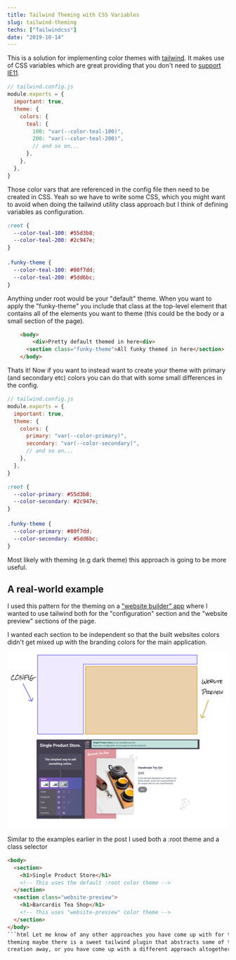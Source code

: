 ```yaml
---
title: Tailwind Theming with CSS Variables
slug: tailwind-theming
techs: ["Tailwindcss"]
date: "2019-10-14"
---
```


This is a solution for implementing color themes with [tailwind](https://tailwindcss.com/). It makes use of CSS variables which are great providing that you don't need to [support IE11](https://caniuse.com/#feat=css-variables).

```js
// tailwind.config.js
module.exports = {
  important: true,
  theme: {
    colors: {
      teal: {
        100: "var(--color-teal-100)",
        200: "var(--color-teal-200)",
        // and so on...
      },
    },
  },
}
```

Those color vars that are referenced in the config file then need to be created in CSS. Yeah so we have to write some CSS, which you might want to avoid when doing the tailwind utility class approach but I think of defining variables as configuration.

```css
:root {
  --color-teal-100: #55d3b8;
  --color-teal-200: #2c947e;
}

.funky-theme {
  --color-teal-100: #80f7dd;
  --color-teal-200: #5dd6bc;
}
```

Anything under root would be your "default" theme. When you want to apply the "funky-theme" you include that class at the top-level element that contains all of the elements you want to theme (this could be the body or a small section of the page).

```html
    <body>
    	<div>Pretty default themed in here<div>
      <section class="funky-theme">All funky themed in here</section>
    </body>
```

Thats it! Now if you want to instead want to create your theme with primary (and secondary etc) colors you can do that with some small differences in the config.

```js
// tailwind.config.js
module.exports = {
  important: true,
  theme: {
    colors: {
      primary: "var(--color-primary)",
      secondary: "var(--color-secondary)",
      // and so on...
    },
  },
}
```

```css
:root {
  --color-primary: #55d3b8;
  --color-secondary: #2c947e;
}

.funky-theme {
  --color-primary: #80f7dd;
  --color-secondary: #5dd6bc;
}
```

Most likely with theming (e.g dark theme) this approach is going to be more useful.

## A real-world example

I used this pattern for the theming on a ["website builder" app](https://singleproduct.store/) where I wanted to use tailwind both for the "configuration" section and the "website preview" sections of the page.

I wanted each section to be independent so that the built websites colors didn't get mixed up with the branding colors for the main application.

![](./tailwind-theming.png)

Similar to the examples earlier in the post I used both a :root theme and a class selector

````html
<body>
  <section>
    <h1>Single Product Store</h1>
    <!-- This uses the default :root color theme -->
  </section>
  <section class="website-preview">
    <h1>Barcardis Tea Shop</h1>
    <!-- This uses "website-preview" color theme -->
  </section>
</body>
```html Let me know of any other approaches you have come up with for tailwind
theming maybe there is a sweet tailwind plugin that abstracts some of the class
creation away, or you have come up with a different approach altogether.
````
